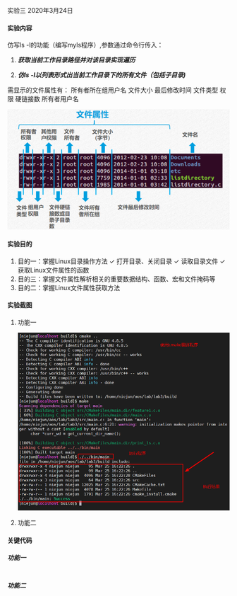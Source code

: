 实验三  2020年3月24日

#### 实验内容

仿写ls -l的功能（编写myls程序）,参数通过命令行传入：
1. ***获取当前工作目录路径并对该目录实现遍历***

2. ***仿ls -l以列表形式出当前工作目录下的所有文件（包括子目录)***

需显示的文件属性有：
所有者所在组用户名 文件大小 最后修改时间 文件类型 权限 硬链接数 所有者用户名

![lab3_task_desc](doc/lab3_task_desc.png)

#### 实验目的

1. 目的一：掌握Linux目录操作方法
   ✓ 打开目录、关闭目录
   ✓ 读取目录文件
   ✓ 获取Linux文件属性的函数
2. 目的三：掌握文件属性解析相关的重要数据结构、函数、宏和文件掩码等
3. 目的二：掌握Linux文件属性获取方法



#### 实验截图

1. 功能一
   
   ![功能一实验截图](doc/feature1_1.png)
   
2. 功能二



#### 关键代码

##### 功能一

```c

```



##### 功能二

~~~c

~~~



